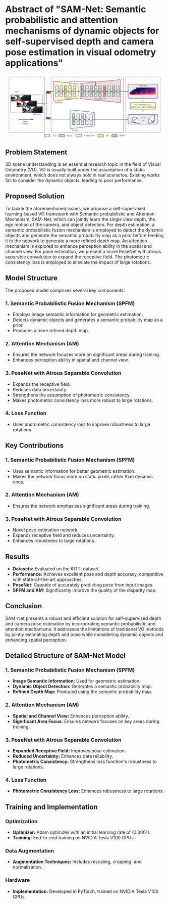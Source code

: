 # Abstract of "SAM-Net: Semantic probabilistic and attention mechanisms of dynamic objects for self-supervised depth and camera pose estimation in visual odometry applications"

![SAM-Net Architecture](https://github.com/Husseinhhameed/Transformer-Based-Camera-localization-review/blob/main/images/SAM.png)

## Problem Statement

3D scene understanding is an essential research topic in the field of Visual Odometry (VO). VO is usually built under the assumption of a static environment, which does not always hold in real scenarios. Existing works fail to consider the dynamic objects, leading to poor performance.

## Proposed Solution

To tackle the aforementioned issues, we propose a self-supervised learning-based VO framework with Semantic probabilistic and Attention Mechanism, SAM-Net, which can jointly learn the single view depth, the ego motion of the camera, and object detection. For depth estimation, a semantic probabilistic fusion mechanism is employed to detect the dynamic objects and generate the semantic probability map as a prior before feeding it to the network to generate a more refined depth map. An attention mechanism is explored to enhance perception ability in the spatial and channel view. For pose estimation, we present a novel PoseNet with atrous separable convolution to expand the receptive field. The photometric consistency loss is employed to alleviate the impact of large rotations.

## Model Structure

The proposed model comprises several key components:

### 1. Semantic Probabilistic Fusion Mechanism (SPFM)

- Employs image semantic information for geometric estimation.
- Detects dynamic objects and generates a semantic probability map as a prior.
- Produces a more refined depth map.

### 2. Attention Mechanism (AM)

- Ensures the network focuses more on significant areas during training.
- Enhances perception ability in spatial and channel view.

### 3. PoseNet with Atrous Separable Convolution

- Expands the receptive field.
- Reduces data uncertainty.
- Strengthens the assumption of photometric consistency.
- Makes photometric consistency loss more robust to large rotations.

### 4. Loss Function

- Uses photometric consistency loss to improve robustness to large rotations.

## Key Contributions

### 1. Semantic Probabilistic Fusion Mechanism (SPFM)

- Uses semantic information for better geometric estimation.
- Makes the network focus more on static pixels rather than dynamic ones.

### 2. Attention Mechanism (AM)

- Ensures the network emphasizes significant areas during training.

### 3. PoseNet with Atrous Separable Convolution

- Novel pose estimation network.
- Expands receptive field and reduces uncertainty.
- Enhances robustness to large rotations.

## Results

- **Datasets:** Evaluated on the KITTI dataset.
- **Performance:** Achieves excellent pose and depth accuracy, competitive with state-of-the-art approaches.
- **PoseNet:** Capable of accurately predicting pose from input images.
- **SPFM and AM:** Significantly improve the quality of the disparity map.

## Conclusion

SAM-Net presents a robust and efficient solution for self-supervised depth and camera pose estimation by incorporating semantic probabilistic and attention mechanisms. It addresses the limitations of traditional VO methods by jointly estimating depth and pose while considering dynamic objects and enhancing spatial perception.

## Detailed Structure of SAM-Net Model

### 1. Semantic Probabilistic Fusion Mechanism (SPFM)

- **Image Semantic Information:** Used for geometric estimation.
- **Dynamic Object Detection:** Generates a semantic probability map.
- **Refined Depth Map:** Produced using the semantic probability map.

### 2. Attention Mechanism (AM)

- **Spatial and Channel View:** Enhances perception ability.
- **Significant Area Focus:** Ensures network focuses on key areas during training.

### 3. PoseNet with Atrous Separable Convolution

- **Expanded Receptive Field:** Improves pose estimation.
- **Reduced Uncertainty:** Enhances data reliability.
- **Photometric Consistency:** Strengthens loss function's robustness to large rotations.

### 4. Loss Function

- **Photometric Consistency Loss:** Enhances robustness to large rotations.

## Training and Implementation

### Optimization

- **Optimizer:** Adam optimizer with an initial learning rate of \(0.0001\).
- **Training:** End-to-end training on NVIDIA Tesla V100 GPUs.

### Data Augmentation

- **Augmentation Techniques:** Includes rescaling, cropping, and normalization.

### Hardware

- **Implementation:** Developed in PyTorch, trained on NVIDIA Tesla V100 GPUs.

